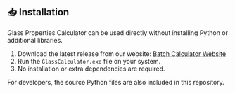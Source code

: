 ## 📥 Installation

Glass Properties Calculator can be used directly without installing Python or additional libraries.

1. Download the latest release from our website: [Batch Calculator Website](https://batch-calculator.vercel.app/)
2. Run the `GlassCalculator.exe` file on your system.  
3. No installation or extra dependencies are required.

For developers, the source Python files are also included in this repository.
